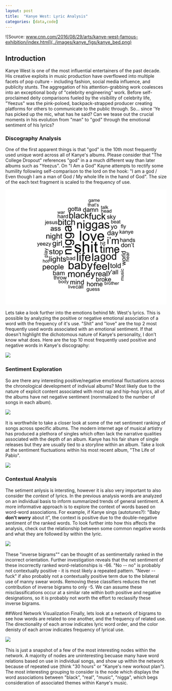 ```yaml
---
layout: post
title:  "Kanye West: Lyric Analysis"
categories: [data,code]
---
```


![Source: www.cnn.com/2016/08/29/arts/kanye-west-famous-exhibition/index.html](../images/kanye_figs/kanye_bed.png)

## Introduction
Kanye West is one of the most influential entertainers of the past decade. His creative exploits in music production have overflowed into multiple facets of pop culture - including fashion, social media influence, and publicity stunts. The aggregation of his attention-grabbing work coalesces into an exceptional body of "celebrity engineering" work. Before self-proclaimed deity comparisons fueled by the visibility of celebrity life, "Yeezus" was the pink-poloed, backpack-strapped producer creating platforms for others to  communicate to the public through. So... since 'Ye has picked up the mic, what has he said? Can we tease out the crucial moments in his evolution from "man" to "god" through the emotional sentiment of his lyrics?

### Discography Analysis
One of the first apparent things is that "god" is the 10th most frequently used unique word across all of Kanye's albums. Please consider that "The College Dropout" references "god" in a a much different way than later albums such as "Yeezus". On "I Am a God" Kayne attempts to rectify some humility following self-comparison to the lord on the hook: "I am a god / Even though I am a man of God / My whole life in the hand of God". The size of the each text fragment is scaled to the frequency of use.    

![](../images/kanye_figs/wordcloud-kanye.png)

Lets take a look further into the emotions behind Mr. West's lyrics. This is possible by analyzing the positive or negative emotional association of a word with the frequency of it's use. "Shit" and "love" are the top 2 most frequently used words associated with an emotional sentiment. If that doesn't highlight the dichotomous nature of Kanye's personality, I don't know what does. Here are the top 10 most frequently used positive and negative words in Kanye's discography:  

![](../kanye_figs/discography_neg_pos_freq.png)  

### Sentiment Exploration
So are there any interesting positive/negative emotional fluctuations across the chronological development of indiviual albums? Most likely due to the nature of explicit content associated with most rap and hip-hop lyrics, all of the albums have net negative sentiment (nornmalized to the number of songs in each album).  

![](../kanye_figs/freq-table.png)

It is worthwhile to take a closer look at some of the net sentiment ranking of songs across specific albums. The modern internet age of musical artistry has produced a plethora of singles which often lack the narrative qualities associated with the depth of an album. Kanye has his fair share of single releases but they are usually tied to a storyline within an album. Take a look at the sentiment fluctuations within his most recent album, "The Life of Pablo".  

![](../kanye_figs/Pablo-kanye.png) 

### Contextual Analysis
The setiment anlysis is intersting, however it is also very important to also consider the *context* of lyrics. In the previous analysis words are analyzed on an individual basis to inform summarized trends of general sentiment. A more informative approach is to explore the context of words based on word-word associations. For example, if Kanye sings (autotunes?): "Baby **don't worry** about it", the context is positive due to the double-negative sentiment of the ranked words. To look further into how this affects the analysis, check out the relationship between some common negative words and what they are followed by within the lyric.  

![](../kanye_figs/bigrams-kanye.png)  

These "inverse bigrams"" can be thought of as sentimentally ranked in the incorrect orientation. Further investigation reveals that the net sentiment of these incorrectly ranked word-relationships is -66. "No -- no" is probably not contextually positive - it is most likely a repeated pattern. "Never -- fuck" if also probably not a contextually positive term due to the bilateral use of manny swear words. Removing these classifiers reduces the net contribution of inverse bigrams to only -5. We can assume these misclassifications occur at a similar rate within both positive and negative designations, so it is probably not worth the effort to reclassify these inverse bigrams.

##Word Network Visualization
Finally, lets look at a network of bigrams to see how words are related to one another, and the frequency of related use. The directionality of each arrow indicates lyric word order, and the color denisty of each arrow indicates frequency of lyrical use.

![](../kanye_figs/bigram.node3.png)

This is just a snapshot of a few of the most interesting nodes within the network. A majority of nodes are uninteresting becuase many have word relations based on use in individual songs, and show up within the network because of repeated use (think "30 hours" or "Kanye's new workout plan"). The most interesting grouping to consider is the node which displays the word associations between "black", "real", "music", "nigga", which begs consideration of associated themes within Kanye's music.
